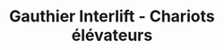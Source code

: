 ---
title: "Gauthier Interlift - Chariots élévateurs"
url: /drummondville/gauthier-interlift-chariots-elevateurs/
shop: car
---